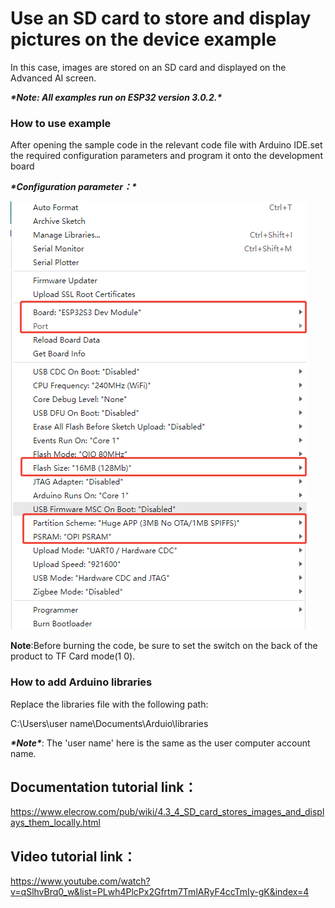 # **Use an SD card to store and display pictures on the device example**

In this case, images are stored on an SD card and displayed on the Advanced AI screen.

***\*Note: All examples run on ESP32 version 3.0.2.\****

 

### **How to use example**

After opening the sample code in the relevant code file with Arduino IDE.set the required configuration parameters and program it onto the development board

***\*Configuration parameter：\****



![图片4-1](./4-1.png)

**Note**:Before burning the code, be sure to set the switch on the back of the product to TF Card mode(1 0).

### **How to add Arduino libraries**

Replace the libraries file with the following path:

C:\Users\user name\Documents\Arduio\libraries

 

***\*Note\****: The 'user name' here is the same as the user computer account name.

 

## **Documentation tutorial link**：

https://www.elecrow.com/pub/wiki/4.3_4_SD_card_stores_images_and_displays_them_locally.html

 

## **Video** **tutorial link**：

https://www.youtube.com/watch?v=qSlhvBrq0_w&list=PLwh4PlcPx2Gfrtm7TmlARyF4ccTmIy-gK&index=4

